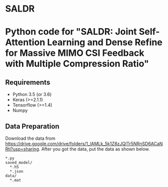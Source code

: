 # SALDR

# Python code for "SALDR: Joint Self-Attention Learning and Dense Refine for Massive MIMO CSI Feedback with Multiple Compression Ratio"

## Requirements
- Python 3.5 (or 3.6)
- Keras (>=2.1.1)
- Tensorflow (>=1.4)
- Numpy

## Data Preparation
Download the data from https://drive.google.com/drive/folders/1_lAMLk_5k1Z8zJQlTr5NRnSD6ACaNRtj?usp=sharing. After you got the data, put the data as shown below.
```
*.py
saved_model/
  *.h5
  *.json
data/
  *.mat
```
